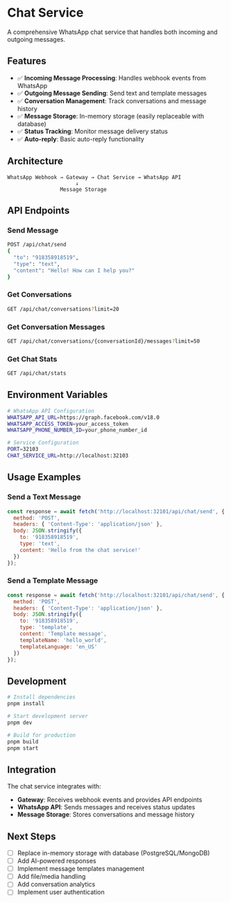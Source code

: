 # Chat Service

A comprehensive WhatsApp chat service that handles both incoming and outgoing messages.

## Features

- ✅ **Incoming Message Processing**: Handles webhook events from WhatsApp
- ✅ **Outgoing Message Sending**: Send text and template messages
- ✅ **Conversation Management**: Track conversations and message history
- ✅ **Message Storage**: In-memory storage (easily replaceable with database)
- ✅ **Status Tracking**: Monitor message delivery status
- ✅ **Auto-reply**: Basic auto-reply functionality

## Architecture

```
WhatsApp Webhook → Gateway → Chat Service → WhatsApp API
                      ↓
                 Message Storage
```

## API Endpoints

### Send Message
```bash
POST /api/chat/send
{
  "to": "918358918519",
  "type": "text",
  "content": "Hello! How can I help you?"
}
```

### Get Conversations
```bash
GET /api/chat/conversations?limit=20
```

### Get Conversation Messages
```bash
GET /api/chat/conversations/{conversationId}/messages?limit=50
```

### Get Chat Stats
```bash
GET /api/chat/stats
```

## Environment Variables

```bash
# WhatsApp API Configuration
WHATSAPP_API_URL=https://graph.facebook.com/v18.0
WHATSAPP_ACCESS_TOKEN=your_access_token
WHATSAPP_PHONE_NUMBER_ID=your_phone_number_id

# Service Configuration
PORT=32103
CHAT_SERVICE_URL=http://localhost:32103
```

## Usage Examples

### Send a Text Message
```javascript
const response = await fetch('http://localhost:32101/api/chat/send', {
  method: 'POST',
  headers: { 'Content-Type': 'application/json' },
  body: JSON.stringify({
    to: '918358918519',
    type: 'text',
    content: 'Hello from the chat service!'
  })
});
```

### Send a Template Message
```javascript
const response = await fetch('http://localhost:32101/api/chat/send', {
  method: 'POST',
  headers: { 'Content-Type': 'application/json' },
  body: JSON.stringify({
    to: '918358918519',
    type: 'template',
    content: 'Template message',
    templateName: 'hello_world',
    templateLanguage: 'en_US'
  })
});
```

## Development

```bash
# Install dependencies
pnpm install

# Start development server
pnpm dev

# Build for production
pnpm build
pnpm start
```

## Integration

The chat service integrates with:
- **Gateway**: Receives webhook events and provides API endpoints
- **WhatsApp API**: Sends messages and receives status updates
- **Message Storage**: Stores conversations and message history

## Next Steps

- [ ] Replace in-memory storage with database (PostgreSQL/MongoDB)
- [ ] Add AI-powered responses
- [ ] Implement message templates management
- [ ] Add file/media handling
- [ ] Add conversation analytics
- [ ] Implement user authentication
